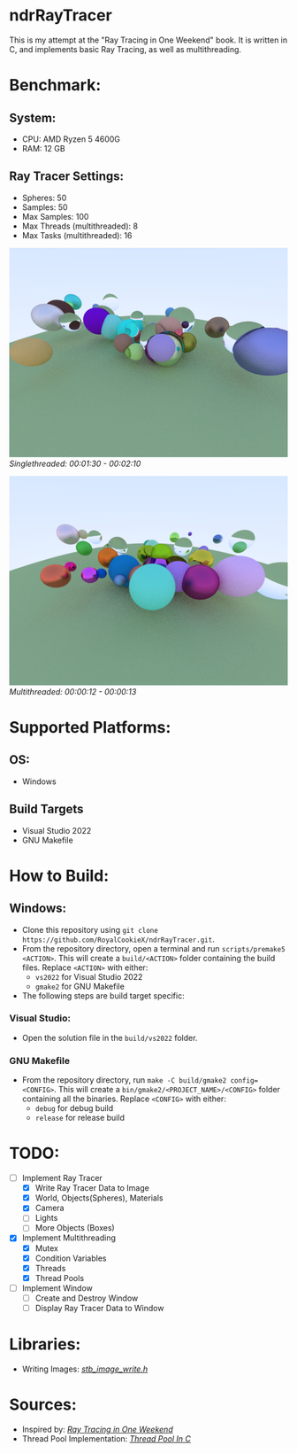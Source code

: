# ndrRayTracer
This is my attempt at the "Ray Tracing in One Weekend" book. It is written in C, and implements basic Ray Tracing, as well as multithreading.

# Benchmark:
## System:
- CPU: AMD Ryzen 5 4600G
- RAM: 12 GB
## Ray Tracer Settings:
- Spheres: 50
- Samples: 50
- Max Samples: 100
- Max Threads (multithreaded): 8
- Max Tasks (multithreaded): 16

![](https://github.com/RoyalCookieX/ndrRayTracer/blob/main/benchmark/singlethreaded/n50-s50-b100.png?raw=true)*Singlethreaded: 00:01:30 - 00:02:10*

![](https://github.com/RoyalCookieX/ndrRayTracer/blob/main/benchmark/multithreaded/n50-s50-b100.png?raw=true)
*Multithreaded: 00:00:12 - 00:00:13*

# Supported Platforms:
## OS:
- Windows
## Build Targets
- Visual Studio 2022
- GNU Makefile

# How to Build:
## Windows:
- Clone this repository using ``git clone https://github.com/RoyalCookieX/ndrRayTracer.git``.
- From the repository directory, open a terminal and run ``scripts/premake5 <ACTION>``. This will create a ``build/<ACTION>`` folder containing the build files. Replace ``<ACTION>`` with either:
    - ``vs2022`` for Visual Studio 2022
    - ``gmake2`` for GNU Makefile
- The following steps are build target specific:
### Visual Studio:
- Open the solution file in the ``build/vs2022`` folder.
### GNU Makefile
- From the repository directory, run ``make -C build/gmake2 config=<CONFIG>``. This will create a ``bin/gmake2/<PROJECT_NAME>/<CONFIG>`` folder containing all the binaries. Replace ``<CONFIG>`` with either:
    - ``debug`` for debug build
    - ``release`` for release build

# TODO:
- [ ] Implement Ray Tracer
    - [X] Write Ray Tracer Data to Image
    - [X] World, Objects(Spheres), Materials
    - [X] Camera
    - [ ] Lights
    - [ ] More Objects (Boxes)
- [X] Implement Multithreading
    - [X] Mutex
    - [X] Condition Variables
    - [X] Threads
    - [X] Thread Pools
- [ ] Implement Window
    - [ ] Create and Destroy Window
    - [ ] Display Ray Tracer Data to Window

# Libraries:
- Writing Images: [_stb_image_write.h_](https://github.com/nothings/stb/blob/master/stb_image_write.h)

# Sources:
- Inspired by: [_Ray Tracing in One Weekend_](https://raytracing.github.io/books/RayTracingInOneWeekend.html)
- Thread Pool Implementation: [_Thread Pool In C_](https://nachtimwald.com/2019/04/12/thread-pool-in-c/)
